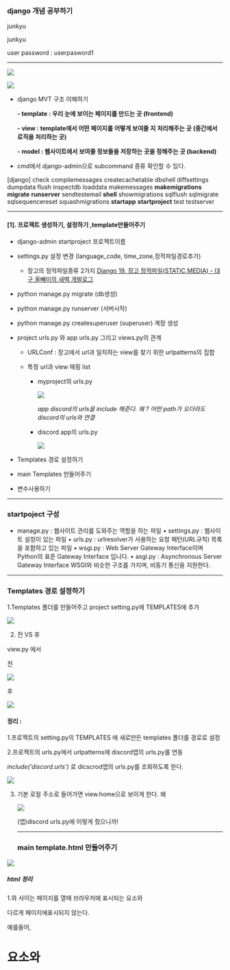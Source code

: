 ### django 개념 공부하기

junkyu

junkyu

user password : userpasword1

-----

![](C:\Users\junkyu-laptop\AppData\Roaming\marktext\images\2022-02-17-00-36-48-image.png)

![](C:\Users\junkyu-laptop\AppData\Roaming\marktext\images\2022-02-17-00-41-28-image.png)

* django MVT 구조 이해하기
  
  **- template : 우리 눈에 보이는 페이지를 만드는 곳 (frontend)**
  
  **- view : template에서 어떤 페이지를 어떻게 보여줄 지 처리해주는 곳 (중간에서 로직을 처리하는 곳)**
  
  **- model : 웹사이트에서 보여줄 정보들을 저장하는 곳을 정해주는 곳 (backend)**

* cmd에서 django-admin으로 subcommand 종류 확인할 수 있다.

[django]
    check
    compilemessages
    createcachetable
    dbshell
    diffsettings
    dumpdata
    flush
    inspectdb
    loaddata
    makemessages
    **makemigrations**
    **migrate**
    **runserver**
    sendtestemail
    **shell**
    showmigrations
    sqlflush
    sqlmigrate
    sqlsequencereset
    squashmigrations
    **startapp**
    **startproject**
    test
    testserver

---

#### [1]. 프로젝트 생성하기, 설정하기 ,template만들어주기

* django-admin startproject  프로젝트이름

* settings.py 설정 변경 (language_code, time_zone,정적파일경로추가)
  
  * 장고의 정적파일종류 2가지 [Django 19. 장고 정적파일(STATIC,MEDIA) - 대구 올빼미의 새벽 개발로그](https://fabl1106.github.io/django/2019/05/10/Django-19.-%EC%9E%A5%EA%B3%A0-%EC%A0%95%EC%A0%81%ED%8C%8C%EC%9D%BC(STATIC,MEDIA).html)

* python manage.py migrate (db생성)

* python manage.py runserver (서버시작)

* python manage.py createsuperuser (superuser) 계정 생성

* project urls.py 와 app urls.py 그리고 views.py의 관계 
  
  * URLConf : 장고에서 url과 일치하는 view를 찾기 위한 urlpatterns의 집합
  
  * 특정 url과 view 매핑 list
    
    * myproject의 urls.py 
      
      ![](C:\Users\junkyu-laptop\AppData\Roaming\marktext\images\2022-02-17-02-29-16-image.png)
      
      *app discord의 urls을 include 해준다. 왜 ? 어떤 path가 오더라도 discord의 urls와 연결*
    
    * discord app의 urls.py
      
      ![](C:\Users\junkyu-laptop\AppData\Roaming\marktext\images\2022-02-17-03-04-55-image.png)

* Templates 경로 설정하기 

* main Templates 만들어주기

* 변수사용하기

----

### startpoject 구성

* manage.py : 웹사이트 관리를 도와주는 역할을 하는 파일
  • settings.py : 웹사이트 설정이 있는 파일
  • urls.py : urlresolver가 사용하는 요청 패턴(URL규칙) 목록을
  포함하고 있는 파일
  • wsgi.py : Web Server Gateway Interface이며 Python의 표준
  Gateway Interface 입니다.
  • asgi.py : Asynchronous Server Gateway Interface
  WSGI와 비슷한 구조를 가지며, 비동기 통신을 지원한다.

---

### Templates 경로 설정하기

1.Templates 폴더를 만들어주고 project setting.py에 TEMPLATES에 추가

![](C:\Users\junkyu-laptop\AppData\Roaming\marktext\images\2022-02-17-02-56-58-image.png)

2. 전 VS 후

view.py 에서

전

![](C:\Users\junkyu-laptop\AppData\Roaming\marktext\images\2022-02-17-02-58-52-image.png)

후

![](C:\Users\junkyu-laptop\AppData\Roaming\marktext\images\2022-02-17-03-00-56-image.png)

#### 정리 :

1.프로젝트의 setting.py의 TEMPLATES 에 새로만든 templates 폴더를 경로로 설정

 2.프로젝트의 urls.py에서 urlpatterns에 discord앱의 urls.py를 연동 

*include('discord.urls')* 로 dicscrod앱의 urls.py를 조회하도록 한다. 

![](C:\Users\junkyu-laptop\AppData\Roaming\marktext\images\2022-02-17-02-29-16-image.png)

3. 기본 로컬 주소로 들어가면 view.home으로 보이게 한다. 왜 
   
   ![](C:\Users\junkyu-laptop\AppData\Roaming\marktext\images\2022-02-17-03-04-55-image.png)
   
   (앱)discord urls.py에 이렇게 줬으니까! 
   
   -------
   
   ### main template.html 만들어주기

![](C:\Users\junkyu-laptop\AppData\Roaming\marktext\images\2022-02-17-13-47-45-image.png)

##### html 정리

1.<head>와 </head>사이는 페이지를 열때 브라우저에 표시되는 <body>요소와 

다르게 페이지에표시되지 않는다.

예를들어, <h1>요소와 <title>요소를 헷갈리지말자 

- [`<h1>`](https://developer.mozilla.org/ko/docs/Web/HTML/Element/Heading_Elements) 요소는 일반적으로 페이지당 한 번 씩 사용되는데, 페이지 내용물의 제목이나 뉴스의 헤드라인을 표시하기 위해서 페이지를 열 때 브라우저에 표시됩니다.
- [`<title>`](https://developer.mozilla.org/ko/docs/Web/HTML/Element/title)은 (문서의 컨텐츠가 아니라)  HTML문서 전체의 타이틀 표현하기 위한 메타데이터입니다

2.메타데이터:<meta>요소

* 메타데이터는 데이터를 설명하는 데이터이다 그리고 HTML에서 문서에 공식적으로 메타데이터를 적용하는 방법이 있습니다. — the [`<meta>`](https://developer.mozilla.org/ko/docs/Web/HTML/Element/meta) 요소.

3.character set - utf -8

* 이 요소는 문서의 character—문서에서 허용하는 문자 집합(character set)— encoding에 대해서 간단히 표시합니다 . `utf-8` 은 전세계적인 character 집합으로 많은 언어들을 문자들을 포함합니다.

4. `<meta>` 요소가 `name` 과 `content` 속성을 가진다.

- `name` 은 메타 요소가 어떤 정보의 형태를 갖고 있는지 알려줍니다.
- `content`는 실제 메타데이터의 컨텐츠입니다.
- ```
  <meta name="author" content="Chris Mills">
  <meta name="description" content="The MDN Learning Area aims to providecomplete beginners to the Web with all they need to know to getstarted with developing web sites and applications.">
  ```

5.맞춤아이콘추가하기 

```
<link rel="shortcut icon" href="favicon.ico" type="image/x-icon">
```

6.HTML에 CSS와 Javascript적용하기 

* [`<link>`](https://developer.mozilla.org/ko/docs/Web/HTML/Element/link)는 항상 문서의 head 부분에 위치한다. 이것은 두 가지 속성을 취하는데, rel="stylesheet", 즉 문서의 스타일 시트임을 나타냄과 동시에 스타일 시트 파일의 경로를 포함하는 href를 내포한다.

```
<link rel="stylesheet" href="my-css-file.css">
```

* [`<script>`](https://developer.mozilla.org/ko/docs/Web/HTML/Element/script) 는 head에 들어갈 필요가 없다. `</body>` 태그 바로 앞, 문서 본문의 맨 끝에 넣는 것이 좋으며, JavaScript를 적용하기 전에 모든 HTML 내용을 브라우저에서 읽었는지 확인하는 것이 좋다. 액세스 과정에서 JavaScript가 아직 존재하지 않는 요소라고 판단하며 에러가 날 수 있다.

```
<script src="my-js-file.js"></script>
```

*어라? 나는 이제보니까 head에 넣어놓았네 별이상없으면 그대로해보자*

*지금 단계에서는 css/js파일이 없으니까 주석처리해놓고 나중에 바꾸자*

7.문서의 기본언어 설정 

전체 페이지의 언어를 설정 / 문서의 하위섹션의 언어를 다르게 설정할 수 있다.

* ```
  <html lang="en-US">
  ```

* ```
  <p>Japanese example: <span lang="jp">ご飯が熱い。</span>.</p>
  ```

----

#### {%block content%} {%endblock%}으로 maintemplate연결해주기

1. main.html의 body부분을 {%block content%} {%endblock%}으로감싸준다.

![](C:\Users\junkyu-laptop\AppData\Roaming\marktext\images\2022-02-17-14-06-13-image.png)

2. home.html에 {%extends ' '%}를 사용해서 연결해준다.

![](C:\Users\junkyu-laptop\AppData\Roaming\marktext\images\2022-02-17-14-07-24-image.png)

이제 **home.html**의 {%block content%} {%endblock%}사이의 content는**main.html**에연동된다. 때문에 navbar.html은 항상 나타난다.

----

#### template에 변수사용하기

#### 변수 [¶](https://docs.djangoproject.com/en/4.0/topics/templates/#variables "이 헤드라인에 대한 영구 링크")

변수는 키를 값으로 매핑하는 사전과 같은 객체인 컨텍스트에서 값을 출력합니다.

`{{`변수는 다음 과 `}}`같이 둘러싸여 있습니다 .

My first name is **{{ first_name }}**. My last name is **{{ last_name }}.**

의 컨텍스트 에서 이 템플릿은 다음과 같이 렌더링됩니다.`

{'first_name': 'John', 'last_name': 'Doe'}`

My first name is  **John.** 

My last name is **Doe.**

사전 조회, 속성 조회 및 목록 색인 조회는 점 표기법으로 구현됩니다.

{{ my_dict.key }}
{{ my_object.attribute }}
{{ my_list.0 }}

변수가 콜러블로 확인되면 템플릿 시스템은 인수 없이 변수를 호출하고 콜러블 대신 결과를 사용합니다.

* 예시

![](C:\Users\junkyu-laptop\AppData\Roaming\marktext\images\2022-02-17-14-34-03-image.png)

![](C:\Users\junkyu-laptop\AppData\Roaming\marktext\images\2022-02-17-14-42-53-image.png)

context를 변수로주어서도 사용가능

![](C:\Users\junkyu-laptop\AppData\Roaming\marktext\images\2022-02-17-14-34-22-image.png)

![](C:\Users\junkyu-laptop\AppData\Roaming\marktext\images\2022-02-17-14-34-35-image.png)

![](C:\Users\junkyu-laptop\AppData\Roaming\marktext\images\2022-02-17-15-02-21-image.png)

room/ <str:pk>로 받아 room/1,2,3,4,5 등의 주소로 room.html을 불러올수있다.

![](C:\Users\junkyu-laptop\AppData\Roaming\marktext\images\2022-02-17-15-03-38-image.png)

view.py의 room함수에 인자 pk를 더해준다 .

{%url name  pk}

![](C:\Users\junkyu-laptop\AppData\Roaming\marktext\images\2022-02-17-15-27-02-image.png)

![](C:\Users\junkyu-laptop\AppData\Roaming\marktext\images\2022-02-17-15-27-23-image.png)

* html 태그정리

* - `<h1>A heading</h1>` - 큰 제목
  - `<h2>A sub-heading</h2>` - 중 제목
  - `<h3>A sub-sub-heading</h3>` - 소 제목... `<h6>`레벨까지 사용할 수 있습니다.
  - `<em>text</em>` - 텍스트 기울기 (Italic)
  - `<strong>text</strong>` - 텍스트를 두껍게(Bold)
  - `<br />` - 줄바꿈 (br은 스스로 닫히는 태그로 속성을 사용할 수 없습니다)
  - `<a href="http://djangogirls.org">link</a>` - 하이퍼링크 걸기
  - `<ul><li>first item</li><li>second item</li></ul>`- 목록 만들기
  - `<div></div>` - 페이지 섹션
  - `<p></p>` 태그는 paragraph, 즉 문단의 약자로, 하나의 문단을 만들 때 쓰입니다.

#### 여기까지 templates와 view, url의 관계에대해서 정리해보았다.

* 간단요약

view.py에 함수를 만들어 urls에 따라 보여주는 template를  연결해주는것이다. 

client -> urlconf-> view -> template ->client

---

### [2].models 만들어주기

* class를 이용한 django models

![](C:\Users\junkyu-laptop\AppData\Roaming\marktext\images\2022-02-17-15-49-23-image.png)

![](C:\Users\junkyu-laptop\AppData\Roaming\marktext\images\2022-02-17-16-20-33-image.png)

class를 사용해서 사용할 model을 만들어주고

![](C:\Users\junkyu-laptop\AppData\Roaming\marktext\images\2022-02-17-16-20-40-image.png)

admin에 등록해준다 .

----

### QUERYSET

* 구조

![](C:\Users\junkyu-laptop\AppData\Roaming\marktext\images\2022-02-17-16-25-42-image.png)

#### queryset list(*필요할때마다 보자*)

![](C:\Users\junkyu-laptop\AppData\Roaming\marktext\images\2022-02-17-16-27-59-image.png)

![](C:\Users\junkyu-laptop\AppData\Roaming\marktext\images\2022-02-17-16-28-50-image.png)

![](C:\Users\junkyu-laptop\AppData\Roaming\marktext\images\2022-02-17-16-29-02-image.png)

하나의 모델에 여러개의 class를 정의할 수 있음

예를들어, 사용자는 여러개의 리뷰를 작성할 수 있음 대신 그 리뷰들은 모두 하나의 사용자들에게 속해져있어야하기 때문

![](C:\Users\junkyu-laptop\AppData\Roaming\marktext\images\2022-02-17-16-37-47-image.png)

일대다 형식이 되도록 class를 설정해주었는데 이해가 잘 가지 않는다.  

1.왜 ForeignKey를 사용하지 ?

2.왜 CASCADE를 사용하고 어떤것은 SET_NULL을 사용하지 ?

![](C:\Users\junkyu-laptop\AppData\Roaming\marktext\images\2022-02-17-16-58-51-image.png)

*흠 ... 아직 장고의 웹페이지 구현방식을 100%이해하지 못한것같다. 천천히 다시 정리하자*

---

#### forms.py 만들기

* submit단추를 만들고나서 form을 만들어주려고한다. 먼저 form.py를 만들어주고 model의 class Room을 갖고와서 form을 만들어주자 !!

![](C:\Users\junkyu-laptop\AppData\Roaming\marktext\images\2022-02-17-20-54-58-image.png)

이를 view.py의 def createRoom과 연결해준다 .

![](C:\Users\junkyu-laptop\AppData\Roaming\marktext\images\2022-02-17-20-58-11-image.png)

마지막으로 room_form.html에 넣어준다 .

![](C:\Users\junkyu-laptop\AppData\Roaming\marktext\images\2022-02-17-20-55-48-image.png)

### Form vs Model Form (폼과 모델폼의 차이)

![](C:\Users\junkyu-laptop\AppData\Roaming\marktext\images\2022-02-17-21-46-53-image.png)

### Django App URL 매핑

1. 하나의 프로젝트 내에 여러 Django App이 존재한다면, 프로젝트 폴더 내의 메인 urls.py 파일 하나로 모든 URL 매핑을 하기 보다는 각각의 Django App 안에 urls.py 파일을 만들고 메인 urls.py 파일에서 각 Django App의 urls.py 파일로 URL 매핑을 위탁하게 할 수 있다.

2. 각 Django App에 있는 urls.py는 메인과 동일한 방식으로 매핑을 정의하는데, 웹 루트(/)가 아닌 현재 App의 상대적 위치를 기준으로 URL 경로를 지정한다. 아래 두 예제는 각각 home/urls.py와 feedback/urls.py 의 내용들인데, home/urls.py 의 contact 패턴은 실제 메인에서의 home 패턴과 결합하여 "/home/contact" 를 가리킨다. 즉, /home/contact URL은 home.views.contact 함수를 호출하는 것이다. feedback 역시 "/feedback/list" 는 feedback.views.list 함수와 매핑되어 있음을 알 수 있다.

![](C:\Users\junkyu-laptop\AppData\Roaming\marktext\images\2022-02-22-01-06-20-image.png)

3. path()함수

Django 2.0에서부터 지원되는 django.urls.path() 함수는 path(route, view, kwargs=None, name=None) 와 같이 4개의 파라미터를 받아들일 수 있는데, 처음 2개의 파라미터는 반드시 있어야 하고, 뒤의 2개는 옵션이다. 첫번째 파라미터에는 URL route에서 사용된 경로를 지정하는 것이고, 두번째 파라미터는 해당 URL에 상응하는 View를 지정하는 것이다.

------

#### 장고일기

*장고 일기를 쓰면서 내 나름대로 part를 나누어서 정리하려고했지만 오히려 내용이 섞이고 그때그때 필요한 내용을 분류하기가 어려워서 복잡해져버렸다. 때문에 이제부터는 구현하는 기능위주로 설명하고 구현할때 필요한 코드,방식등을 정리해야겠다.

----

* delete 버튼 만들기

delete.html

![](C:\Users\junkyu-laptop\AppData\Roaming\marktext\images\2022-02-17-23-42-29-image.png)

->{{request.META.HTTP_REFERER}}을 통해 이전 페이지로 이동가능 

views.py

![](C:\Users\junkyu-laptop\AppData\Roaming\marktext\images\2022-02-17-23-43-22-image.png)

* container 기능 사용하기

![](C:\Users\junkyu-laptop\AppData\Roaming\marktext\images\2022-02-18-01-19-43-image.png)

-> class " home - container"를 만들어주면 .home-container로 편하게 style가능

* ALL 버튼 (모든 목록불러오기) 구현하기 
  
  * icontains 활용
  
  ![](C:\Users\junkyu-laptop\AppData\Roaming\marktext\images\2022-02-18-23-51-19-image.png)
  
  * ![](C:\Users\junkyu-laptop\AppData\Roaming\marktext\images\2022-02-18-23-51-40-image.png) 이렇게 뒤에 아무런 주소 (none)오지 않을때는 q로 받는건 다 보여줘라 또는 특정 q를 받을때는 또 그 q가 갖고있는것을 보여줘라 
  
  * 위 와같이 all조회 및 다른 특정 카테고리 조회가 가능함

* search 기능 구현하기 (placeholder사용)

![](C:\Users\junkyu-laptop\AppData\Roaming\marktext\images\2022-02-19-00-50-09-image.png)

navbar.html에 placeholder

![](C:\Users\junkyu-laptop\AppData\Roaming\marktext\images\2022-02-19-02-36-21-image.png)

view.py 의 home 함수 설정으로 home.html에서 name, topicname,description에 대한 내용으로 search가능하도록 만듬 

* room(채팅방) 숫자 세기 기능 구현하기 

![](C:\Users\junkyu-laptop\AppData\Roaming\marktext\images\2022-02-19-03-03-07-image.png)

![](C:\Users\junkyu-laptop\AppData\Roaming\marktext\images\2022-02-19-03-03-16-image.png)

비교적쉽게 구현가능했다.

* **로그인시 생겨나는 token의 개념 (login 기능구현)**

![](C:\Users\junkyu-laptop\AppData\Roaming\marktext\images\2022-02-19-03-02-53-image.png)

* login register .html 을 만들려고한다 . 

<form> 태그의 action 속성은 폼 데이터(form data)를 서버로 보낼 때 해당 데이터가 도착할 URL을 명시합니다.

![](C:\Users\junkyu-laptop\AppData\Roaming\marktext\images\2022-02-19-14-01-22-image.png)

그리고 html에 로그인시 필요한 username과 password를 입력하는 곳을 만들어준다 .

![](C:\Users\junkyu-laptop\AppData\Roaming\marktext\images\2022-02-19-14-06-12-image.png)

다음으로 view.py에 html에해당하는 정보를 갖고오는 함수를 만들어준다.

![](C:\Users\junkyu-laptop\AppData\Roaming\marktext\images\2022-02-19-18-13-05-image.png)

* 장고의 기본인증시스템으로 로그인 구현하기 

장고 프로젝트를 생성하면 우리는 **settings.py**의 **INSTALLED_APPS**에 django.contrib.auth와 django.contrib.contenttypes 가 기본으로 등록되어 있는데 이것이 바로 장고에서 제공하는 기본 인증 시스템이다.   

![](https://blog.kakaocdn.net/dn/bgNA8O/btqLhP0Eh8r/yWqhaK436fISDbFp75UIoK/img.png)

![](C:\Users\junkyu-laptop\AppData\Roaming\marktext\images\2022-02-19-23-45-06-image.png)

1. django.contrib.auth의 authenticate 기능 view.py의 def loginPage 에 user변수를 정의해주고 user의 값이 None이 아니면 login하고 홈으로 가주고 그렇지 않을 경우에는 에러메세지를 띄어준다

![](C:\Users\junkyu-laptop\AppData\Roaming\marktext\images\2022-02-19-23-38-40-image.png)

2. logout

![](C:\Users\junkyu-laptop\AppData\Roaming\marktext\images\2022-02-19-23-50-22-image.png)

3. narvar.html에 기능을 나타내고싶다

![](C:\Users\junkyu-laptop\AppData\Roaming\marktext\images\2022-02-19-23-50-58-image.png)

* login_required로 기능을 사용하기위해 로그인 조건 걸기
  
  ![](C:\Users\junkyu-laptop\AppData\Roaming\marktext\images\2022-02-20-00-23-54-image.png)
1. login_required 를 improt 해주기 

![](C:\Users\junkyu-laptop\AppData\Roaming\marktext\images\2022-02-20-00-24-33-image.png)

2. 원하는 기능 *함수* 앞에 @login_required(로그인주소)로 조건걸어주기
* usercreationfrom 이용하기 

![](C:\Users\junkyu-laptop\AppData\Roaming\marktext\images\2022-02-20-13-45-05-image.png)

1. 원하는 page에 form 삽입 

![](C:\Users\junkyu-laptop\AppData\Roaming\marktext\images\2022-02-20-13-46-31-image.png)

![](C:\Users\junkyu-laptop\AppData\Roaming\marktext\images\2022-02-20-13-47-30-image.png)

![](C:\Users\junkyu-laptop\AppData\Roaming\marktext\images\2022-02-20-13-47-38-image.png)

* form에서 commit=False는 무슨기능 ..??

한줄요약 : `commit=False`를 하게 되면 데이터베이스에 `당장` 저장하지 않는다.

언제쓰지? : DB에 데이터를 저장하기 전에 특정 `행위`를 하고 싶을 때 사용한다..

즉, 저장을 늦게 시켜서 사용자가 원하는 추가적인 정보를 저장할 수 있는 것이라고 생각하면 된다.

* room.messages_set.all() 에대한 이해 (댓글기능추가하기)
  
  ![](C:\Users\junkyu-laptop\AppData\Roaming\marktext\images\2022-02-20-21-04-17-image.png)
  
  - `room.message_set.all()`= `Message.objects.filter(room=room)`.
  
  ![](C:\Users\junkyu-laptop\AppData\Roaming\marktext\images\2022-02-22-00-21-56-image.png)
  
  message.user

* participants 칸 추가하기 
1. room에 보여지는 공간이니까 room.html에 보여주는 공간 만들어주기 

![](C:\Users\junkyu-laptop\AppData\Roaming\marktext\images\2022-02-22-00-30-21-image.png)

    2. models의 class room에 participants 목록 추가 

![](C:\Users\junkyu-laptop\AppData\Roaming\marktext\images\2022-02-22-00-36-09-image.png)

manytomanyfield의 역할 django가 아래처럼 데이터베이스에 관계가 형성되는 테이블을 만들어준다.

![](C:\Users\junkyu-laptop\AppData\Roaming\marktext\images\2022-02-22-00-53-42-image.png)
